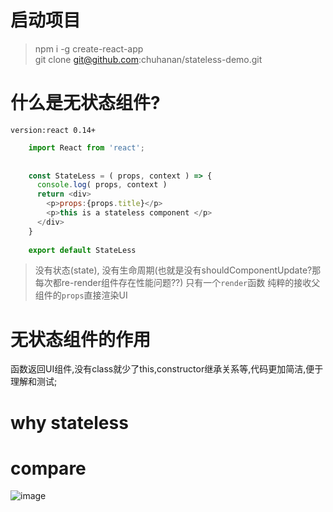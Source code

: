 # 启动项目
> npm i -g create-react-app   
  git clone git@github.com:chuhanan/stateless-demo.git

# 什么是无状态组件? 
`version:react 0.14+ `

```javascript
    import React from 'react';
    
    
    const StateLess = ( props, context ) => {
      console.log( props, context )
      return <div>
        <p>props:{props.title}</p>
        <p>this is a stateless component </p>
      </div>
    }
    
    export default StateLess
```

> 没有状态(state),
  没有生命周期(也就是没有shouldComponentUpdate?那每次都re-render组件存在性能问题??)
  只有一个`render`函数
  纯粹的接收父组件的`props`直接渲染UI
  
# 无状态组件的作用 #

函数返回UI组件,没有class就少了this,constructor继承关系等,代码更加简洁,便于理解和测试;

# why stateless #

# compare #
![image](http://upload-images.jianshu.io/upload_images/48180-8c21fd21da7f3683.png?imageMogr2/auto-orient/strip%7CimageView2/2/w/1240)


